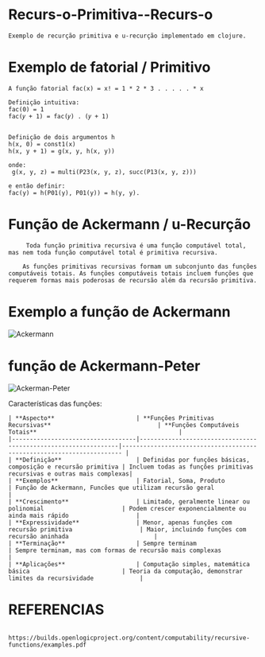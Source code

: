 # Recurs-o-Primitiva--Recurs-o

    Exemplo de recurção primitiva e u-recurção implementado em clojure.

# Exemplo de fatorial / Primitivo

    A função fatorial fac(x) = x! = 1 * 2 * 3 . . . . . * x

    Definição intuitiva:
    fac(0) = 1
    fac(𝑦 + 1) = fac(𝑦) . (𝑦 + 1)


    Definição de dois argumentos h
    h(x, 0) = const1(x)
    h(x, y + 1) = g(x, y, h(x, y))

    onde:
     g(x, y, z) = multi(P23(x, y, z), succ(P13(x, y, z))) 

    e então definir:
    fac(y) = h(P01(y), P01(y)) = h(y, y).

# Função de Ackermann / u-Recurção

         Toda função primitiva recursiva é uma função computável total, mas nem toda função computável total é primitiva recursiva.
  
        As funções primitivas recursivas formam um subconjunto das funções computáveis totais. As funções computáveis totais incluem funções que requerem formas mais poderosas de recursão além da recursão primitiva.

# Exemplo a função de Ackermann

![Ackermann](https://github.com/user-attachments/assets/7b45cfba-6100-4d8d-8ee1-f36f22d7df07)

# função de Ackermann-Peter

![Ackerman-Peter](https://github.com/user-attachments/assets/f113540b-e49d-45f9-bdf0-b91577a1b544)

Características das funções:
  
    | **Aspecto**                       | **Funções Primitivas Recursivas**                              | **Funções Computáveis Totais**                                        |
    |-----------------------------------|----------------------------------------------------------------|---------------------------------------------------------------------- |
    | **Definição**                     | Definidas por funções básicas, composição e recursão primitiva | Incluem todas as funções primitivas recursivas e outras mais complexas|
    | **Exemplos**                      | Fatorial, Soma, Produto                                        | Função de Ackermann, Funcões que utilizam recursão geral              |
    | **Crescimento**                   | Limitado, geralmente linear ou polinomial                      | Podem crescer exponencialmente ou ainda mais rápido                   |
    | **Expressividade**                | Menor, apenas funções com recursão primitiva                   | Maior, incluindo funções com recursão aninhada                        |
    | **Terminação**                    | Sempre terminam                                                | Sempre terminam, mas com formas de recursão mais complexas            |
    | **Aplicações**                    | Computação simples, matemática básica                          | Teoria da computação, demonstrar limites da recursividade             |
  
# REFERENCIAS
        https://builds.openlogicproject.org/content/computability/recursive-functions/examples.pdf
        
